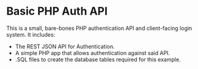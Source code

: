 # Basic PHP Auth API

This is a small, bare-bones PHP authentication API and client-facing login system.  It includes:

 - The REST JSON API for Authentication.
 - A simple PHP app that allows authentication against said API.
 - .SQL files to create the database tables required for this example.
